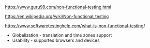 https://www.guru99.com/non-functional-testing.html

https://en.wikipedia.org/wiki/Non-functional_testing

https://www.softwaretestinghelp.com/what-is-non-functional-testing/

* Globalization - translation and time zones support
* Usability - supported browsers and devices
